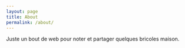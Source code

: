 ```yaml
---
layout: page
title: About
permalink: /about/
---
```


Juste un bout de web pour noter et partager quelques bricoles maison.